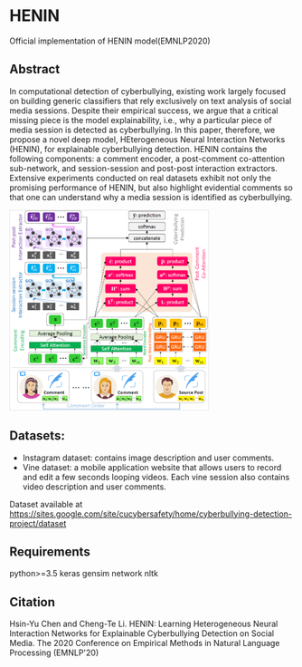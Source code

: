 # HENIN
Official implementation of HENIN model(EMNLP2020)

## Abstract
In computational detection of cyberbullying, existing work largely focused on building generic classifiers that rely exclusively on text analysis of social media sessions. Despite their empirical success, we argue that a critical missing piece is the model explainability, i.e., why a particular piece of media session is detected as cyberbullying. In this paper, therefore, we propose a novel deep model, HEterogeneous Neural Interaction Networks (HENIN), for explainable cyberbullying detection. HENIN contains the following components: a comment encoder, a post-comment co-attention sub-network, and session-session and post-post interaction extractors. Extensive experiments conducted on real datasets exhibit not only the promising performance of HENIN, but also highlight evidential comments so that one can understand why a media session is identified as cyberbullying.

<img src="/images/HENIN-model.PNG" width="70%">

## Datasets:
- Instagram dataset: contains image description and user comments.
- Vine dataset: a mobile application website that allows users to record and edit a few seconds looping videos. Each vine session also contains video description and user comments.

Dataset available at https://sites.google.com/site/cucybersafety/home/cyberbullying-detection-project/dataset

## Requirements
python>=3.5
keras
gensim
network
nltk

## Citation
Hsin-Yu Chen and Cheng-Te Li. HENIN: Learning Heterogeneous Neural Interaction Networks for Explainable Cyberbullying Detection on Social Media. The 2020 Conference on Empirical Methods in Natural Language Processing (EMNLP'20)
